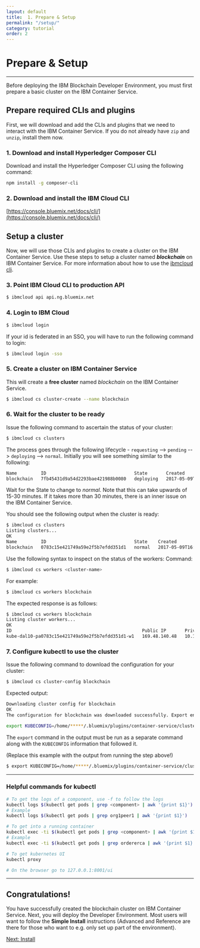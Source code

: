 ```yaml
---
layout: default
title:  1. Prepare & Setup
permalink: "/setup/"
category: tutorial
order: 2
---
```


# Prepare & Setup

* * *

Before deploying the IBM Blockchain Developer Environment, you must first prepare a basic cluster on the IBM Container Service.

## Prepare required CLIs and plugins

First, we will download and add the CLIs and plugins that we need to interact with the IBM Container Service. If you do not already have `zip` and `unzip`, install them now.

### 1. Download and install Hyperledger Composer CLI

Download and install the Hyperledger Composer CLI using the following command:

```bash
npm install -g composer-cli
```

### 2. Download and install the IBM Cloud CLI

[https://console.bluemix.net/docs/cli/](https://console.bluemix.net/docs/cli/)

## Setup a cluster

Now, we will use those CLIs and plugins to create a cluster on the IBM Container Service.  Use these steps to setup a cluster named ___blockchain___ on IBM Container Service. For more information about how to use the [ibmcloud cli](https://console.bluemix.net/docs/cli/reference/bluemix_cli/bx_cli.html#bluemix_cli).

### 3. Point IBM Cloud CLI to production API

```bash
$ ibmcloud api api.ng.bluemix.net
```

### 4. Login to IBM Cloud

```bash
$ ibmcloud login
```

If your id is federated in an SSO, you will have to run the following command to login:
```bash
$ ibmcloud login -sso
```

### 5. Create a cluster on IBM Container Service

This will create a __free cluster__ named _blockchain_ on the IBM Container Service.
```bash
$ ibmcloud cs cluster-create --name blockchain
```

### 6. Wait for the cluster to be ready

Issue the following command to ascertain the status of your cluster:
```bash
$ ibmcloud cs clusters
```

The process goes through the following lifecycle - ``requesting`` --> ``pending`` --> ``deploying`` --> ``normal``.  Initially you will see something similar to the following:
```bash
Name         ID                                 State       Created                    Workers
blockchain   7fb45431d9a54d2293bae421988b0080   deploying   2017-05-09T14:55:09+0000   0
```

Wait for the State to change to _normal_. Note that this can take upwards of 15-30 minutes. If it takes more than 30 minutes, there is an inner issue on the IBM Container Service.

You should see the following output when the cluster is ready:
```bash
$ ibmcloud cs clusters
Listing clusters...
OK
Name         ID                                 State    Created                    Workers
blockchain   0783c15e421749a59e2f5b7efdd351d1   normal   2017-05-09T16:13:11+0000   1

```

Use the following syntax to inspect on the status of the workers:
Command:
```bash
$ ibmcloud cs workers <cluster-name>
```

For example:
```bash
$ ibmcloud cs workers blockchain
```

The expected response is as follows:
```bash
$ ibmcloud cs workers blockchain
Listing cluster workers...
OK
ID                                                 Public IP       Private IP       Machine Type   State    Status
kube-dal10-pa0783c15e421749a59e2f5b7efdd351d1-w1   169.48.140.48   10.176.190.176   free           normal   Ready
```

### 7. Configure kubectl to use the cluster

Issue the following command to download the configuration for your cluster:
```bash
$ ibmcloud cs cluster-config blockchain
```

Expected output:

```bash
Downloading cluster config for blockchain
OK
The configuration for blockchain was downloaded successfully. Export environment variables to start using Kubernetes.

export KUBECONFIG=/home/*****/.bluemix/plugins/container-service/clusters/blockchain/kube-config-prod-dal10-blockchain.yml
```

The `export` command in the output must be run as a separate command along with the `KUBECONFIG` information that followed it.

(Replace this example with the output from running the step above!)
```bash
$ export KUBECONFIG=/home/*****/.bluemix/plugins/container-service/clusters/blockchain/kube-config-prod-dal10-blockchain.yml
```


* * *

### Helpful commands for kubectl

```bash
# To get the logs of a component, use -f to follow the logs
kubectl logs $(kubectl get pods | grep <component> | awk '{print $1}')
# Example
kubectl logs $(kubectl get pods | grep org1peer1 | awk '{print $1}')

# To get into a running container
kubectl exec -ti $(kubectl get pods | grep <component> | awk '{print $1}') bash
# Example
kubectl exec -ti $(kubectl get pods | grep ordererca | awk '{print $1}') bash

# To get kubernetes UI
kubectl proxy

# On the browser go to 127.0.0.1:8001/ui
```

* * *

## Congratulations!
You have successfully created the blockchain cluster on IBM Container Service.  Next, you will deploy the Developer Environment.  Most users will want to follow the **Simple Install** instructions (Advanced and Reference are there for those who want to e.g. only set up part of the environment).

<a href="/simple" class="button" >Next: Install</a>
